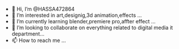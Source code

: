- 👋 Hi, I’m @HASSA472864
- 👀 I’m interested in art,designig,3d animation,effects ...
- 🌱 I’m currently learning blender,premiere pro,affter effect ...
- 💞️ I’m looking to collaborate on everything related to digital media it department...
- 📫 How to reach me ...

<!---
HASSA472864/HASSA472864 is a ✨ special ✨ repository because its `README.md` (this file) appears on your GitHub profile.
You can click the Preview link to take a look at your changes.
--->
